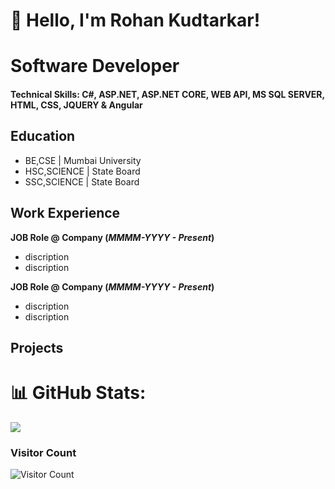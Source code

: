 # 👋 Hello, I'm Rohan Kudtarkar!

# Software Developer

#### Technical Skills: C#, ASP.NET, ASP.NET CORE, WEB API, MS SQL SERVER, HTML, CSS, JQUERY & Angular

## Education
- BE,CSE | Mumbai University								       		
- HSC,SCIENCE | State Board	 			        		
- SSC,SCIENCE | State Board

## Work Experience
**JOB Role @ Company (_MMMM-YYYY - Present_)**
- discription
- discription

**JOB Role @ Company (_MMMM-YYYY - Present_)**
- discription
- discription

## Projects




# 📊 GitHub Stats:

![](https://github-readme-streak-stats.herokuapp.com/?user=rohankudtarkar3610&theme=dark&hide_border=false)<br/>

### Visitor Count
![Visitor Count](https://profile-counter.glitch.me/rohankudtarkar3610/count.svg)
